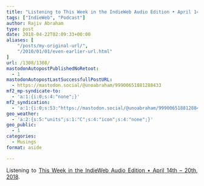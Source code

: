 ```yaml
---
title: "Listening to This Week in the IndieWeb Audio Edition • April 14th - 20th, 2018"
tags: ["IndieWeb", "Podcast"]
author: Rajiv Abraham
type: post
date: 2018-04-22T02:09:33+00:00
aliases: [
    "/posts/my-original-url/",
    "/2010/01/01/even-earlier-url.html"
]
url: /1308/1308/
mastodonAutopostPublishedNoRetoot:
  - 1
mastodonAutopostLastSuccessfullPostURL:
  - https://mastodon.social/@unoabraham/99900651881288433
mf2_mp-syndicate-to:
  - 'a:1:{i:0;s:4:"none";}'
mf2_syndication:
  - 'a:1:{i:0;s:53:"https://mastodon.social/@unoabraham/99900651881288433";}'
geo_weather:
  - 'a:2:{s:5:"units";s:1:"C";s:4:"icon";s:4:"none";}'
geo_public:
  - 1
categories:
  - Musings
format: aside

---
```

<p style="text-align: justify;">
  Listening to <a href="https://martymcgui.re/2018/04/21/055815/" target="_blank" rel="noopener">This Week in the IndieWeb Audio Edition • April 14th &#8211; 20th, 2018</a>.
</p>